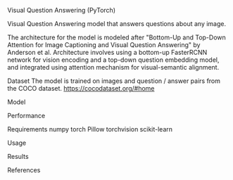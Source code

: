 Visual Question Answering (PyTorch)

Visual Question Answering model that answers questions about any image.

The architecture for the model is modeled after "Bottom-Up and Top-Down Attention for Image Captioning and Visual Question Answering" by Anderson et al. 
Architecture involves using a bottom-up FasterRCNN network for vision encoding and a top-down question embedding model, and integrated using attention mechanism for visual-semantic alignment.

Dataset
The model is trained on images and question / answer pairs from the COCO dataset. https://cocodataset.org/#home

Model


Performance


Requirements
numpy
torch
Pillow
torchvision
scikit-learn


Usage


Results


References


